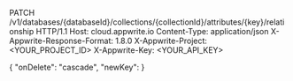 PATCH /v1/databases/{databaseId}/collections/{collectionId}/attributes/{key}/relationship HTTP/1.1
Host: cloud.appwrite.io
Content-Type: application/json
X-Appwrite-Response-Format: 1.8.0
X-Appwrite-Project: <YOUR_PROJECT_ID>
X-Appwrite-Key: <YOUR_API_KEY>

{
  "onDelete": "cascade",
  "newKey": 
}
